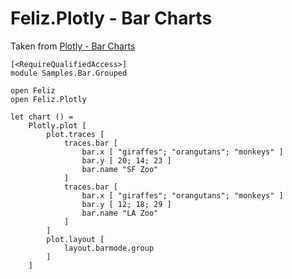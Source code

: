 ﻿# Feliz.Plotly - Bar Charts

Taken from [Plotly - Bar Charts](https://plot.ly/javascript/bar-charts/)

```fsharp:plotly-chart-bar-grouped
[<RequireQualifiedAccess>]
module Samples.Bar.Grouped

open Feliz
open Feliz.Plotly

let chart () =
    Plotly.plot [
        plot.traces [
            traces.bar [
                bar.x [ "giraffes"; "orangutans"; "monkeys" ]
                bar.y [ 20; 14; 23 ]
                bar.name "SF Zoo"
            ]
            traces.bar [
                bar.x [ "giraffes"; "orangutans"; "monkeys" ]
                bar.y [ 12; 18; 29 ]
                bar.name "LA Zoo"
            ]
        ]
        plot.layout [
            layout.barmode.group
        ]
    ]
```
